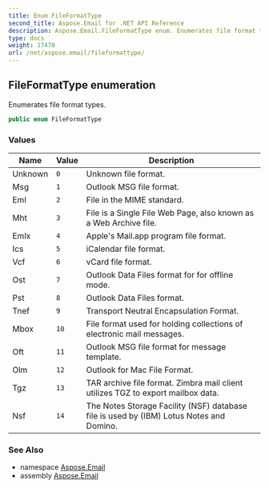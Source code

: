 ```yaml
---
title: Enum FileFormatType
second_title: Aspose.Email for .NET API Reference
description: Aspose.Email.FileFormatType enum. Enumerates file format types
type: docs
weight: 17470
url: /net/aspose.email/fileformattype/
---
```

## FileFormatType enumeration

Enumerates file format types.

```csharp
public enum FileFormatType
```

### Values

| Name | Value | Description |
| --- | --- | --- |
| Unknown | `0` | Unknown file format. |
| Msg | `1` | Outlook MSG file format. |
| Eml | `2` | File in the MIME standard. |
| Mht | `3` | File is a Single File Web Page, also known as a Web Archive file. |
| Emlx | `4` | Apple's Mail.app program file format. |
| Ics | `5` | iCalendar file format. |
| Vcf | `6` | vCard file format. |
| Ost | `7` | Outlook Data Files format for for offline mode. |
| Pst | `8` | Outlook Data Files format. |
| Tnef | `9` | Transport Neutral Encapsulation Format. |
| Mbox | `10` | File format used for holding collections of electronic mail messages. |
| Oft | `11` | Outlook MSG file format for message template. |
| Olm | `12` | Outlook for Mac File Format. |
| Tgz | `13` | TAR archive file format. Zimbra mail client utilizes TGZ to export mailbox data. |
| Nsf | `14` | The Notes Storage Facility (NSF) database file is used by (IBM) Lotus Notes and Domino. |

### See Also

* namespace [Aspose.Email](../../aspose.email/)
* assembly [Aspose.Email](../../)


